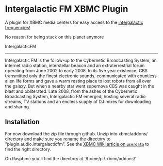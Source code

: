Intergalactic FM XBMC Plugin
============================

A plugin for XBMC media centers for easy access to the 
[intergalactic frequencies!](http://intergalacticfm.com)

No reason for being stuck on this planet anymore

IntergalacticFM
_______________


Intergalactic FM is the follow-up to the Cybernetic Broadcasting System, an internet radio station, interstellar beacon and an extraterrestrial forum operating from June 2002 to early 2008. In its five year existence, CBS transmitted only the finest electronic sounds, communicated with countless alien life forms and gave a warm resting place to lost robots from all over the galaxy. But when a nearby star went supernova CBS was caught in the blast and obliterated. Late 2008, from the ashes of the Cybernetic Broadcasting System, Intergalactic FM emerged, hosting several radio streams, TV stations and an endless supply of DJ mixes for downloading and sharing.


Installation
------------

For now download the zip file through github. Unzip into xbmc/addons/ directory and make sure you 
rename the directory to "plugin.audio.intergalacticfm". See the 
[XBMC Wiki article on `userdata`](http://wiki.xbmc.org/?title=Userdata) 
to find the right directory. 

On Raspbmc you'll find the directory at '/home/pi/.xbmc/addons/'

